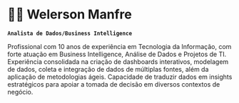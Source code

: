 # 🧑‍💻 Welerson Manfre

**`Analista de Dados/Business Intelligence`**

Profissional com 10 anos de experiência em Tecnologia da Informação, com forte atuação em Business Intelligence, Análise de Dados e Projetos de TI.
Experiência consolidada na criação de dashboards interativos, modelagem de dados, coleta e integração de dados de múltiplas fontes, além da aplicação de metodologias ágeis.
Capacidade de traduzir dados em insights estratégicos para apoiar a tomada de decisão em diversos contextos de negócio.
